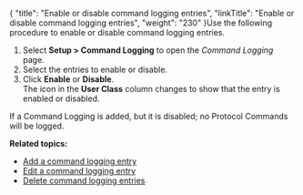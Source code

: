 {
    "title": "Enable or disable command logging entries",
    "linkTitle": "Enable or disable command logging entries",
    "weight": "230"
}Use the following procedure to enable or disable command logging entries.

1.  Select **Setup > Command Logging** to open the *Command Logging* page.
2.  Select the entries to enable or disable.
3.  Click **Enable** or **Disable**.  
    The icon in the **User Class** column changes to show that the entry is enabled or disabled.

If a Command Logging is added, but it is disabled; no Protocol Commands will be logged.

**Related topics:**

-   <a href="../t_st_add_command_logging_entry" class="MCXref xref">Add a command logging entry</a>
-   <a href="../t_st_edit_command_logging_entry" class="MCXref xref">Edit a command logging entry</a>
-   <a href="../t_st_delete_command_logging_entries" class="MCXref xref">Delete command logging entries</a>
